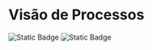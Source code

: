 # Visão de Processos
![Static Badge](https://img.shields.io/badge/Arquitetura-%230074B6?style=for-the-badge&logo=githubactions&logoColor=%23F2F2F2)
![Static Badge](https://img.shields.io/badge/Gest%C3%A3o%20de%20Projeto-%23C97E10?style=for-the-badge&logo=jira&logoColor=%23F2F2F2)